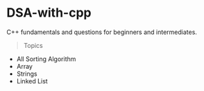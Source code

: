 # DSA-with-cpp
C++ fundamentals and questions for beginners and intermediates.
 >Topics
* All Sorting Algorithm
* Array 
* Strings
* Linked List